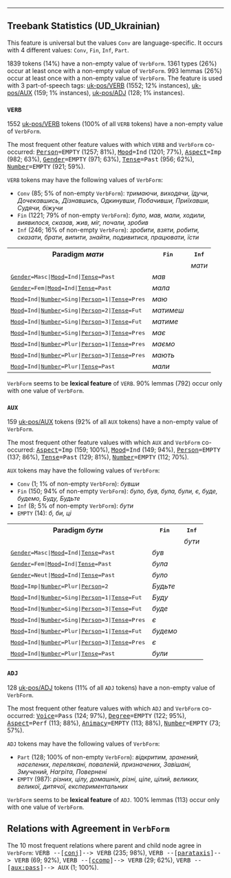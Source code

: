 

--------------------------------------------------------------------------------

## Treebank Statistics (UD_Ukrainian)

This feature is universal but the values `Conv` are language-specific.
It occurs with 4 different values: `Conv`, `Fin`, `Inf`, `Part`.

1839 tokens (14%) have a non-empty value of `VerbForm`.
1361 types (26%) occur at least once with a non-empty value of `VerbForm`.
993 lemmas (26%) occur at least once with a non-empty value of `VerbForm`.
The feature is used with 3 part-of-speech tags: [uk-pos/VERB]() (1552; 12% instances), [uk-pos/AUX]() (159; 1% instances), [uk-pos/ADJ]() (128; 1% instances).

### `VERB`

1552 [uk-pos/VERB]() tokens (100% of all `VERB` tokens) have a non-empty value of `VerbForm`.

The most frequent other feature values with which `VERB` and `VerbForm` co-occurred: <tt><a href="Person.html">Person</a>=EMPTY</tt> (1257; 81%), <tt><a href="Mood.html">Mood</a>=Ind</tt> (1201; 77%), <tt><a href="Aspect.html">Aspect</a>=Imp</tt> (982; 63%), <tt><a href="Gender.html">Gender</a>=EMPTY</tt> (971; 63%), <tt><a href="Tense.html">Tense</a>=Past</tt> (956; 62%), <tt><a href="Number.html">Number</a>=EMPTY</tt> (921; 59%).

`VERB` tokens may have the following values of `VerbForm`:

* `Conv` (85; 5% of non-empty `VerbForm`): <em>тримаючи, виходячи, їдучи, Дочекавшись, Дізнавшись, Одкинувши, Побачивши, Приїхавши, Судячи, біжучи</em>
* `Fin` (1221; 79% of non-empty `VerbForm`): <em>було, мав, мали, ходили, виявилося, сказав, жив, міг, почали, зробив</em>
* `Inf` (246; 16% of non-empty `VerbForm`): <em>зробити, взяти, робити, сказати, брати, випити, знайти, подивитися, працювати, їсти</em>

<table>
  <tr><th>Paradigm <i>мати</i></th><th><tt>Fin</tt></th><th><tt>Inf</tt></th></tr>
  <tr><td><tt></tt></td><td></td><td><em>мати</em></td></tr>
  <tr><td><tt><a href="Gender.html">Gender</a>=Masc|<a href="Mood.html">Mood</a>=Ind|<a href="Tense.html">Tense</a>=Past</tt></td><td><em>мав</em></td><td></td></tr>
  <tr><td><tt><a href="Gender.html">Gender</a>=Fem|<a href="Mood.html">Mood</a>=Ind|<a href="Tense.html">Tense</a>=Past</tt></td><td><em>мала</em></td><td></td></tr>
  <tr><td><tt><a href="Mood.html">Mood</a>=Ind|<a href="Number.html">Number</a>=Sing|<a href="Person.html">Person</a>=1|<a href="Tense.html">Tense</a>=Pres</tt></td><td><em>маю</em></td><td></td></tr>
  <tr><td><tt><a href="Mood.html">Mood</a>=Ind|<a href="Number.html">Number</a>=Sing|<a href="Person.html">Person</a>=2|<a href="Tense.html">Tense</a>=Fut</tt></td><td><em>матимеш</em></td><td></td></tr>
  <tr><td><tt><a href="Mood.html">Mood</a>=Ind|<a href="Number.html">Number</a>=Sing|<a href="Person.html">Person</a>=3|<a href="Tense.html">Tense</a>=Fut</tt></td><td><em>матиме</em></td><td></td></tr>
  <tr><td><tt><a href="Mood.html">Mood</a>=Ind|<a href="Number.html">Number</a>=Sing|<a href="Person.html">Person</a>=3|<a href="Tense.html">Tense</a>=Pres</tt></td><td><em>має</em></td><td></td></tr>
  <tr><td><tt><a href="Mood.html">Mood</a>=Ind|<a href="Number.html">Number</a>=Plur|<a href="Person.html">Person</a>=1|<a href="Tense.html">Tense</a>=Pres</tt></td><td><em>маємо</em></td><td></td></tr>
  <tr><td><tt><a href="Mood.html">Mood</a>=Ind|<a href="Number.html">Number</a>=Plur|<a href="Person.html">Person</a>=3|<a href="Tense.html">Tense</a>=Pres</tt></td><td><em>мають</em></td><td></td></tr>
  <tr><td><tt><a href="Mood.html">Mood</a>=Ind|<a href="Number.html">Number</a>=Plur|<a href="Tense.html">Tense</a>=Past</tt></td><td><em>мали</em></td><td></td></tr>
</table>

`VerbForm` seems to be **lexical feature** of `VERB`. 90% lemmas (792) occur only with one value of `VerbForm`.

### `AUX`

159 [uk-pos/AUX]() tokens (92% of all `AUX` tokens) have a non-empty value of `VerbForm`.

The most frequent other feature values with which `AUX` and `VerbForm` co-occurred: <tt><a href="Aspect.html">Aspect</a>=Imp</tt> (159; 100%), <tt><a href="Mood.html">Mood</a>=Ind</tt> (149; 94%), <tt><a href="Person.html">Person</a>=EMPTY</tt> (137; 86%), <tt><a href="Tense.html">Tense</a>=Past</tt> (129; 81%), <tt><a href="Number.html">Number</a>=EMPTY</tt> (112; 70%).

`AUX` tokens may have the following values of `VerbForm`:

* `Conv` (1; 1% of non-empty `VerbForm`): <em>бувши</em>
* `Fin` (150; 94% of non-empty `VerbForm`): <em>було, був, була, були, є, буде, будемо, Буду, Будьте</em>
* `Inf` (8; 5% of non-empty `VerbForm`): <em>бути</em>
* `EMPTY` (14): <em>б, би, ці</em>

<table>
  <tr><th>Paradigm <i>бути</i></th><th><tt>Fin</tt></th><th><tt>Inf</tt></th></tr>
  <tr><td><tt></tt></td><td></td><td><em>бути</em></td></tr>
  <tr><td><tt><a href="Gender.html">Gender</a>=Masc|<a href="Mood.html">Mood</a>=Ind|<a href="Tense.html">Tense</a>=Past</tt></td><td><em>був</em></td><td></td></tr>
  <tr><td><tt><a href="Gender.html">Gender</a>=Fem|<a href="Mood.html">Mood</a>=Ind|<a href="Tense.html">Tense</a>=Past</tt></td><td><em>була</em></td><td></td></tr>
  <tr><td><tt><a href="Gender.html">Gender</a>=Neut|<a href="Mood.html">Mood</a>=Ind|<a href="Tense.html">Tense</a>=Past</tt></td><td><em>було</em></td><td></td></tr>
  <tr><td><tt><a href="Mood.html">Mood</a>=Imp|<a href="Number.html">Number</a>=Plur|<a href="Person.html">Person</a>=2</tt></td><td><em>Будьте</em></td><td></td></tr>
  <tr><td><tt><a href="Mood.html">Mood</a>=Ind|<a href="Number.html">Number</a>=Sing|<a href="Person.html">Person</a>=1|<a href="Tense.html">Tense</a>=Fut</tt></td><td><em>Буду</em></td><td></td></tr>
  <tr><td><tt><a href="Mood.html">Mood</a>=Ind|<a href="Number.html">Number</a>=Sing|<a href="Person.html">Person</a>=3|<a href="Tense.html">Tense</a>=Fut</tt></td><td><em>буде</em></td><td></td></tr>
  <tr><td><tt><a href="Mood.html">Mood</a>=Ind|<a href="Number.html">Number</a>=Sing|<a href="Person.html">Person</a>=3|<a href="Tense.html">Tense</a>=Pres</tt></td><td><em>є</em></td><td></td></tr>
  <tr><td><tt><a href="Mood.html">Mood</a>=Ind|<a href="Number.html">Number</a>=Plur|<a href="Person.html">Person</a>=1|<a href="Tense.html">Tense</a>=Fut</tt></td><td><em>будемо</em></td><td></td></tr>
  <tr><td><tt><a href="Mood.html">Mood</a>=Ind|<a href="Number.html">Number</a>=Plur|<a href="Person.html">Person</a>=3|<a href="Tense.html">Tense</a>=Pres</tt></td><td><em>є</em></td><td></td></tr>
  <tr><td><tt><a href="Mood.html">Mood</a>=Ind|<a href="Number.html">Number</a>=Plur|<a href="Tense.html">Tense</a>=Past</tt></td><td><em>були</em></td><td></td></tr>
</table>

### `ADJ`

128 [uk-pos/ADJ]() tokens (11% of all `ADJ` tokens) have a non-empty value of `VerbForm`.

The most frequent other feature values with which `ADJ` and `VerbForm` co-occurred: <tt><a href="Voice.html">Voice</a>=Pass</tt> (124; 97%), <tt><a href="Degree.html">Degree</a>=EMPTY</tt> (122; 95%), <tt><a href="Aspect.html">Aspect</a>=Perf</tt> (113; 88%), <tt><a href="Animacy.html">Animacy</a>=EMPTY</tt> (113; 88%), <tt><a href="Number.html">Number</a>=EMPTY</tt> (73; 57%).

`ADJ` tokens may have the following values of `VerbForm`:

* `Part` (128; 100% of non-empty `VerbForm`): <em>відкритим, зранений, населених, перелякані, поваленій, призначених, Завішані, Змучений, Нагріта, Повернені</em>
* `EMPTY` (987): <em>різних, цілу, домашніх, різні, ціле, цілий, великих, великої, дитячої, експериментальних</em>

`VerbForm` seems to be **lexical feature** of `ADJ`. 100% lemmas (113) occur only with one value of `VerbForm`.

## Relations with Agreement in `VerbForm`

The 10 most frequent relations where parent and child node agree in `VerbForm`:
<tt>VERB --[<a href="../dep/conj.html">conj</a>]--> VERB</tt> (235; 98%),
<tt>VERB --[<a href="../dep/parataxis.html">parataxis</a>]--> VERB</tt> (69; 92%),
<tt>VERB --[<a href="../dep/ccomp.html">ccomp</a>]--> VERB</tt> (29; 62%),
<tt>VERB --[<a href="../dep/aux:pass.html">aux:pass</a>]--> AUX</tt> (1; 100%).

